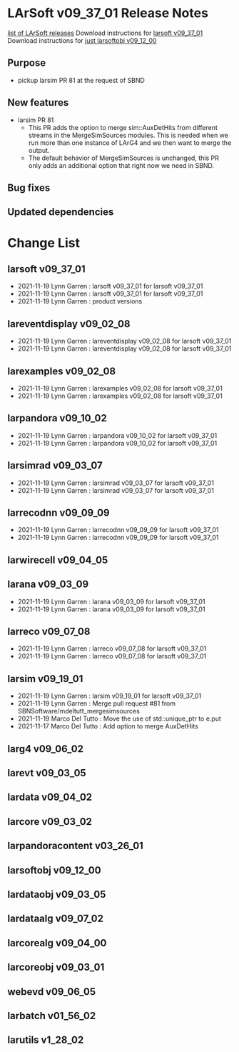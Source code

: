 LArSoft v09_37_01 Release Notes
======================================================================

[list of LArSoft releases](LArSoft_release_list)
Download instructions for [larsoft v09_37_01](http://scisoft.fnal.gov/scisoft/bundles/larsoft/v09_37_01/larsoft-v09_37_01.html)
Download instructions for [just larsoftobj v09_12_00](http://scisoft.fnal.gov/scisoft/bundles/larsoftobj/v09_12_00/larsoftobj-v09_12_00.html)

Purpose
--------------------

-   pickup larsim PR 81 at the request of SBND

New features
------------------------------

-   larsim PR 81
    -   This PR adds the option to merge sim::AuxDetHits from different streams in the MergeSimSources modules. This is needed when we run more than one instance of LArG4 and we then want to merge the output.
    -   The default behavior of MergeSimSources is unchanged, this PR only adds an additional option that right now we need in SBND.

Bug fixes
------------------------

Updated dependencies
----------------------------------------------

Change List
============================

larsoft v09_37_01
------------------------------------------

-   2021-11-19 Lynn Garren : larsoft v09_37_01 for larsoft v09_37_01
-   2021-11-19 Lynn Garren : larsoft v09_37_01 for larsoft v09_37_01
-   2021-11-19 Lynn Garren : product versions

lareventdisplay v09_02_08
----------------------------------------------------------

-   2021-11-19 Lynn Garren : lareventdisplay v09_02_08 for larsoft v09_37_01
-   2021-11-19 Lynn Garren : lareventdisplay v09_02_08 for larsoft v09_37_01

larexamples v09_02_08
--------------------------------------------------

-   2021-11-19 Lynn Garren : larexamples v09_02_08 for larsoft v09_37_01
-   2021-11-19 Lynn Garren : larexamples v09_02_08 for larsoft v09_37_01

larpandora v09_10_02
------------------------------------------------

-   2021-11-19 Lynn Garren : larpandora v09_10_02 for larsoft v09_37_01
-   2021-11-19 Lynn Garren : larpandora v09_10_02 for larsoft v09_37_01

larsimrad v09_03_07
----------------------------------------------

-   2021-11-19 Lynn Garren : larsimrad v09_03_07 for larsoft v09_37_01
-   2021-11-19 Lynn Garren : larsimrad v09_03_07 for larsoft v09_37_01

larrecodnn v09_09_09
------------------------------------------------

-   2021-11-19 Lynn Garren : larrecodnn v09_09_09 for larsoft v09_37_01
-   2021-11-19 Lynn Garren : larrecodnn v09_09_09 for larsoft v09_37_01

larwirecell v09_04_05
--------------------------------------------------

larana v09_03_09
----------------------------------------

-   2021-11-19 Lynn Garren : larana v09_03_09 for larsoft v09_37_01
-   2021-11-19 Lynn Garren : larana v09_03_09 for larsoft v09_37_01

larreco v09_07_08
------------------------------------------

-   2021-11-19 Lynn Garren : larreco v09_07_08 for larsoft v09_37_01
-   2021-11-19 Lynn Garren : larreco v09_07_08 for larsoft v09_37_01

larsim v09_19_01
----------------------------------------

-   2021-11-19 Lynn Garren : larsim v09_19_01 for larsoft v09_37_01
-   2021-11-19 Lynn Garren : Merge pull request \#81 from SBNSoftware/mdeltutt_mergesimsources
-   2021-11-19 Marco Del Tutto : Move the use of std::unique_ptr to e.put
-   2021-11-17 Marco Del Tutto : Add option to merge AuxDetHits

larg4 v09_06_02
--------------------------------------

larevt v09_03_05
----------------------------------------

lardata v09_04_02
------------------------------------------

larcore v09_03_02
------------------------------------------

larpandoracontent v03_26_01
--------------------------------------------------------------

larsoftobj v09_12_00
------------------------------------------------

lardataobj v09_03_05
------------------------------------------------

lardataalg v09_07_02
------------------------------------------------

larcorealg v09_04_00
------------------------------------------------

larcoreobj v09_03_01
------------------------------------------------

webevd v09_06_05
----------------------------------------

larbatch v01_56_02
--------------------------------------------

larutils v1_28_02
------------------------------------------
